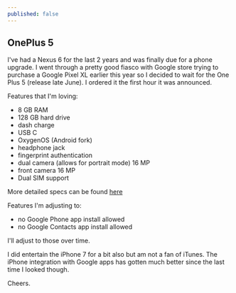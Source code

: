 ```yaml
---
published: false
---
```

## OnePlus 5

I've had a Nexus 6 for the last 2 years and was finally due for a phone upgrade.  I went through a pretty good fiasco with Google store trying to purchase a Google Pixel XL earlier this year so I decided to wait for the One Plus 5 (release late June).  I ordered it the first hour it was announced.

Features that I'm loving:

- 8 GB RAM
- 128 GB hard drive
- dash charge
- USB C
- OxygenOS (Android fork)
- headphone jack
- fingerprint authentication
- dual camera (allows for portrait mode) 16 MP
- front camera 16 MP
- Dual SIM support

More detailed specs can be found [here](https://oneplus.net/5/specs)

Features I'm adjusting to:

- no Google Phone app install allowed
- no Google Contacts app install allowed

I'll adjust to those over time.

I did entertain the iPhone 7 for a bit also but am not a fan of iTunes.  The iPhone integration with Google apps has gotten much better since the last time I looked though.

Cheers.

